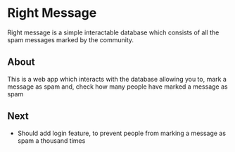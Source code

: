 # Right Message
Right message is a simple interactable database which consists of all the spam messages marked by the community.

## About
This is a web app which interacts with the database allowing you to, mark a message as spam and, check how many people have marked a message as spam

## Next

+ Should add login feature, to prevent people from marking a message as spam a thousand times
